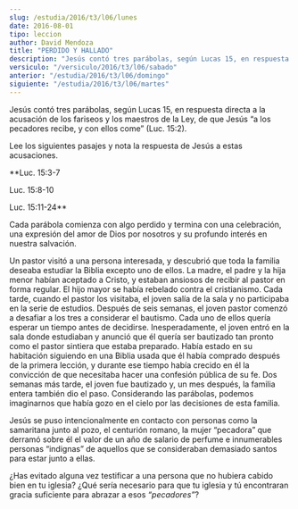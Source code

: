 ```yaml
---
slug: /estudia/2016/t3/l06/lunes
date: 2016-08-01
tipo: leccion
author: David Mendoza
title: "PERDIDO Y HALLADO"
description: "Jesús contó tres parábolas, según Lucas 15, en respuesta directa a la  acusación de los fariseos y los maestros de la Ley, de que Jesús “a los  pecadores recibe, y con ellos come” (Luc. 15:2)."
versiculo: "/versiculo/2016/t3/l06/sabado"
anterior: "/estudia/2016/t3/l06/domingo"
siguiente: "/estudia/2016/t3/l06/martes"
---
```


Jesús contó tres parábolas, según Lucas 15, en respuesta directa a la acusación de los fariseos y los maestros de la Ley, de que Jesús “a los pecadores recibe, y con ellos come” (Luc. 15:2).

Lee los siguientes pasajes y nota la respuesta de Jesús a estas acusaciones.

 **Luc. 15:3-7

Luc. 15:8-10

Luc. 15:11-24**

Cada parábola comienza con algo perdido y termina con una celebración, una expresión del amor de Dios por nosotros y su profundo interés en nuestra salvación.

Un pastor visitó a una persona interesada, y descubrió que toda la familia deseaba estudiar la Biblia excepto uno de ellos. La madre, el padre y la hija menor habían aceptado a Cristo, y estaban ansiosos de recibir al pastor en forma regular. El hijo mayor se había rebelado contra el cristianismo. Cada tarde, cuando el pastor los visitaba, el joven salía de la sala y no participaba en la serie de estudios. Después de seis semanas, el joven pastor comenzó a desafiar a los tres a considerar el bautismo. Cada uno de ellos quería esperar un tiempo antes de decidirse. Inesperadamente, el joven entró en la sala donde estudiaban y anunció que él quería ser bautizado tan pronto como el pastor sintiera que estaba preparado. Había estado en su habitación siguiendo en una Biblia usada que él había comprado después de la primera lección, y durante ese tiempo había crecido en él la convicción de que necesitaba hacer una confesión pública de su fe. Dos semanas más tarde, el joven fue bautizado y, un mes después, la familia entera también dio el paso. Considerando las parábolas, podemos imaginarnos que había gozo en el cielo por las decisiones de esta familia.

Jesús se puso intencionalmente en contacto con personas como la samaritana junto al pozo, el centurión romano, la mujer “pecadora” que derramó sobre él el valor de un año de salario de perfume e innumerables personas “indignas” de aquellos que se consideraban demasiado santos para estar junto a ellas.

¿Has evitado alguna vez testificar a una persona que no hubiera cabido bien en tu iglesia? ¿Qué sería necesario para que tu iglesia y tú encontraran gracia suficiente para abrazar a esos _“pecadores”_?
